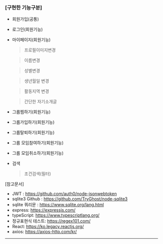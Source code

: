 ### __[구현한 기능구분]__
  - 회원가입(공통)
  - 로그인(회원기능)
  - 마이페이지(회원기능)
    > 프로필이미지변경
    
    > 이름변경

    > 성별변경

    > 생년월일 변경

    > 활동지역 변경

    > 간단한 자기소개글
  - 그룹찜하기(회원기능)
  - 그룹가입하기(회원기능)
  - 그룹탈퇴하기(회원기능)
  - 그룹 모임참여하기(회원기능)
  - 그룹 모임취소하기(회원기능)
  - 검색
    > 조건검색(필터)

[참고문서]
- JWT : https://github.com/auth0/node-jsonwebtoken
- sqlite3 Github : https://github.com/TryGhost/node-sqlite3
- sqlite 쿼리문 : https://www.sqlite.org/lang.html
- express: https://expressjs.com/
- typeScript: https://www.typescriptlang.org/
- 정규표현식 테스트: https://regex101.com/ 
- React: https://ko.legacy.reactjs.org/
- axios: https://axios-http.com/kr/
-----



